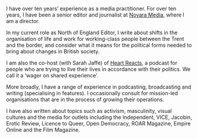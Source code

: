I have over ten years’ experience as a media practitioner. For over ten years, I have been a senior editor and journalist at [Novara Media](https://novaramedia.com), where I am a director.

In my current role as North of England Editor, I write about shifts in the organisation of life and work for working-class people between the Trent and the border, and consider what it means for the political forms needed to bring about changes in British society.

I am also the co-host (with Sarah Jaffe) of [Heart Reacts](https://shows.acast.com/heart-reacts), a podcast for people who are trying to live their lives in accordance with their politics. We call it a ‘wager on shared experience’.

More broadly, I have a range of experience in podcasting, broadcasting and writing (specialising in features). I occasionally consult for mission-led organisations that are in the process of growing their operations.

I have also written about topics such as activism, masculinity, visual cultures and the media for outlets including the Independent, VICE, Jacobin, Erotic Review, Licence to Queer, Open Democracy, ROAR Magazine, Empire Online and the Film Magazine.